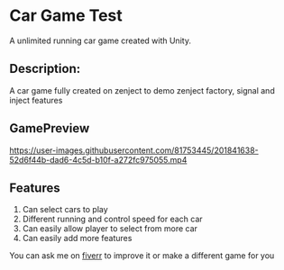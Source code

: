 # Car Game Test
A unlimited running car game created with Unity.

## Description:
A car game fully created on zenject to demo zenject factory, signal and inject features

## GamePreview


https://user-images.githubusercontent.com/81753445/201841638-52d6f44b-dad6-4c5d-b10f-a272fc975055.mp4


## Features

 1. Can select cars to play
 2. Different running and control speed for each car
 3. Can easily allow player to select from more car
 4. Can easily add more features

You can ask me on [fiverr](https://www.fiverr.com/mmar58) to improve it or make a different game for you
